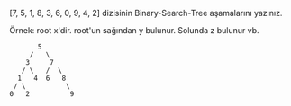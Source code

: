 [7, 5, 1, 8, 3, 6, 0, 9, 4, 2] dizisinin Binary-Search-Tree aşamalarını yazınız.

Örnek: root x'dir. root'un sağından y bulunur. Solunda z bulunur vb.

  
           5
         /   \
        3     7
       / \   /  \
      1   4  6   8
     / \          \
    0   2          9
   
